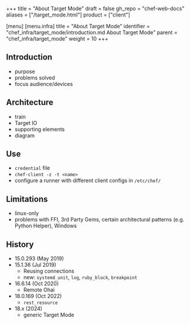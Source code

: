 +++
title = "About Target Mode"
draft = false
gh_repo = "chef-web-docs"
aliases = ["/target_mode.html"]
product = ["client"]

[menu]
  [menu.infra]
    title = "About Target Mode"
    identifier = "chef_infra/target_mode/introduction.md About Target Mode"
    parent = "chef_infra/target_mode"
    weight = 10
+++

## Introduction

- purpose
- problems solved
- focus audience/devices

## Architecture

- train
- Target IO
- supporting elements
- diagram

## Use

- `credential` file
- `chef-client -z -t <name>`
- configure a runner with different client configs in `/etc/chef/`

## Limitations

- linux-only
- problems with FFI, 3rd Party Gems, certain architectural patterns (e.g. Python Helper), Windows

## History

- 15.0.293 (May 2019)
- 15.1.36 (Jul 2019)
  - Reusing connections
  - new: `systemd_unit`, `log`, `ruby_block`, `breakpoint`
- 16.6.14 (Oct 2020)
  - Remote Ohai
- 18.0.169 (Oct 2022)
  - `rest_resource`
- 18.x (2024)
  - generic Target Mode

